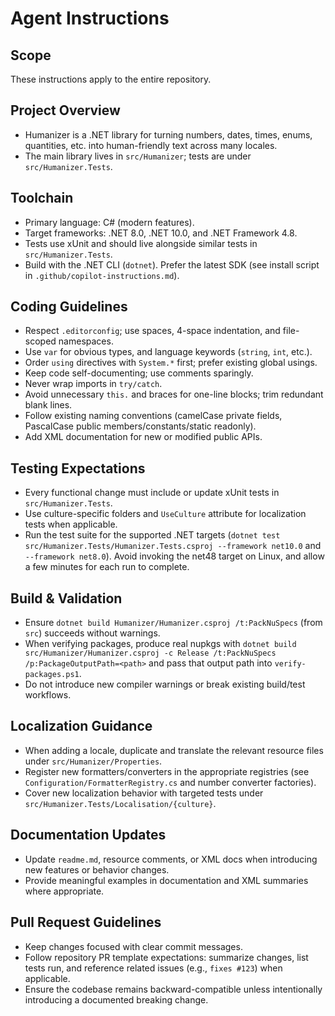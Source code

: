 # Agent Instructions

## Scope
These instructions apply to the entire repository.

## Project Overview
- Humanizer is a .NET library for turning numbers, dates, times, enums, quantities, etc. into human-friendly text across many locales.
- The main library lives in `src/Humanizer`; tests are under `src/Humanizer.Tests`.

## Toolchain
- Primary language: C# (modern features).
- Target frameworks: .NET 8.0, .NET 10.0, and .NET Framework 4.8.
- Tests use xUnit and should live alongside similar tests in `src/Humanizer.Tests`.
- Build with the .NET CLI (`dotnet`). Prefer the latest SDK (see install script in `.github/copilot-instructions.md`).

## Coding Guidelines
- Respect `.editorconfig`; use spaces, 4-space indentation, and file-scoped namespaces.
- Use `var` for obvious types, and language keywords (`string`, `int`, etc.).
- Order `using` directives with `System.*` first; prefer existing global usings.
- Keep code self-documenting; use comments sparingly.
- Never wrap imports in `try/catch`.
- Avoid unnecessary `this.` and braces for one-line blocks; trim redundant blank lines.
- Follow existing naming conventions (camelCase private fields, PascalCase public members/constants/static readonly).
- Add XML documentation for new or modified public APIs.

## Testing Expectations
- Every functional change must include or update xUnit tests in `src/Humanizer.Tests`.
- Use culture-specific folders and `UseCulture` attribute for localization tests when applicable.
- Run the test suite for the supported .NET targets (`dotnet test src/Humanizer.Tests/Humanizer.Tests.csproj --framework net10.0` and `--framework net8.0`). Avoid invoking the net48 target on Linux, and allow a few minutes for each run to complete.

## Build & Validation
- Ensure `dotnet build Humanizer/Humanizer.csproj /t:PackNuSpecs` (from `src`) succeeds without warnings.
- When verifying packages, produce real nupkgs with `dotnet build src/Humanizer/Humanizer.csproj -c Release /t:PackNuSpecs /p:PackageOutputPath=<path>` and pass that output path into `verify-packages.ps1`.
- Do not introduce new compiler warnings or break existing build/test workflows.

## Localization Guidance
- When adding a locale, duplicate and translate the relevant resource files under `src/Humanizer/Properties`.
- Register new formatters/converters in the appropriate registries (see `Configuration/FormatterRegistry.cs` and number converter factories).
- Cover new localization behavior with targeted tests under `src/Humanizer.Tests/Localisation/{culture}`.

## Documentation Updates
- Update `readme.md`, resource comments, or XML docs when introducing new features or behavior changes.
- Provide meaningful examples in documentation and XML summaries where appropriate.

## Pull Request Guidelines
- Keep changes focused with clear commit messages.
- Follow repository PR template expectations: summarize changes, list tests run, and reference related issues (e.g., `fixes #123`) when applicable.
- Ensure the codebase remains backward-compatible unless intentionally introducing a documented breaking change.
